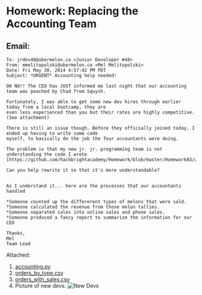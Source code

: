 Homework: Replacing the Accounting Team
=======

Email:
-------

```
To: jrdev48@ubermelon.co <Junior Developer #48>
From: mmelitopolski@ubermelon.co <Mel Melitopolski> 
Date: Fri May 30, 2014 4:57:42 PM PDT
Subject: *URGENT* Accounting help needed!

OH NO!! The CEO has JUST informed me last night that our accounting team was poached by Chad from Squysh.

Fortunately, I was able to get some new dev hires through earlier today from a local bootcamp, they are 
even less experienced than you but their rates are highly competitive. (See attachment)

There is still an issue though. Before they officially joined today, I ended up having to write some code 
myself, to basically do the job the four accountants were doing.

The problem is that my new jr. jr. programming team is not understanding the code I wrote 
[https://github.com/hackbrightacademy/Homework/blob/master/Homework03/accounting.py]

Can you help rewrite it so that it's more understandable?


As I understand it... here are the processes that our accountants handled

*Someone counted up the differerent types of melons that were sold.
*Someone calculated the revenue from those melon tallies.
*Someone separated sales into online sales and phone sales.
*Someone produced a fancy report to summarize the information for our CEO

Thanks,
Mel
Team Lead
```

Attached:

1. [accounting.py](https://raw.githubusercontent.com/hackbrightacademy/Homework/master/Homework03/accounting.py)
1. [orders_by_type.csv](https://raw.githubusercontent.com/hackbrightacademy/Homework/master/Homework03/orders_by_type.csv)
1. [orders_with_sales.csv](https://raw.githubusercontent.com/hackbrightacademy/Homework/master/Homework03/orders_by_type.csv)
1. Picture of new devs. ![New Devs](http://2.bp.blogspot.com/-zUyZGIGXxt4/UUH6FeX6mII/AAAAAAAAAZE/KjQivZ1OQRY/s1600/BBC+cracking+the+code+2.png)
